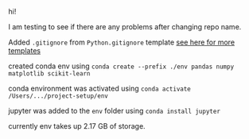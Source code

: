 hi!

I am testing to see if there are any problems after changing repo name.

Added `.gitignore` from `Python.gitignore` template [see here for more templates](https://github.com/github/gitignore)

created conda env using `conda create --prefix ./env pandas numpy matplotlib scikit-learn`

conda environment was activated using `conda activate /Users/.../project-setup/env`

jupyter was added to the `env` folder using `conda install jupyter`

currently env takes up 2.17 GB of storage.